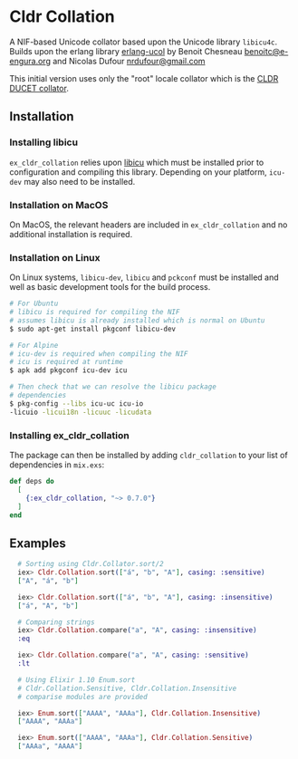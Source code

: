 # Cldr Collation

A NIF-based Unicode collator based upon the Unicode library `libicu4c`. Builds upon the
erlang library [erlang-ucol](https://github.com/barrel-db/erlang-ucol) by Benoit Chesneau <benoitc@e-engura.org> and Nicolas Dufour <nrdufour@gmail.com>

This initial version uses only the "root" locale collator which is the [CLDR DUCET collator](http://userguide.icu-project.org/collation).


## Installation

### Installing libicu

`ex_cldr_collation` relies upon [libicu](https://icu.unicode.org) which must be installed prior to configuration and compiling this library.  Depending on your platform, `icu-dev` may also need to be installed.

### Installation on MacOS

On MacOS, the relevant headers are included in `ex_cldr_collation` and no additional installation is required.

### Installation on Linux

On Linux systems, `libicu-dev`, `libicu` and `pckconf` must be installed and well as basic development tools for the build process.

```bash
# For Ubuntu
# libicu is required for compiling the NIF
# assumes libicu is already installed which is normal on Ubuntu
$ sudo apt-get install pkgconf libicu-dev

# For Alpine
# icu-dev is required when compiling the NIF
# icu is required at runtime
$ apk add pkgconf icu-dev icu

# Then check that we can resolve the libicu package
# dependencies
$ pkg-config --libs icu-uc icu-io
-licuio -licui18n -licuuc -licudata
```

### Installing ex_cldr_collation
The package can then be installed by adding `cldr_collation` to your list of dependencies in `mix.exs`:

```elixir
def deps do
  [
    {:ex_cldr_collation, "~> 0.7.0"}
  ]
end
```

## Examples
```elixir
  # Sorting using Cldr.Collator.sort/2
  iex> Cldr.Collation.sort(["á", "b", "A"], casing: :sensitive)
  ["A", "á", "b"]

  iex> Cldr.Collation.sort(["á", "b", "A"], casing: :insensitive)
  ["á", "A", "b"]

  # Comparing strings
  iex> Cldr.Collation.compare("a", "A", casing: :insensitive)
  :eq

  iex> Cldr.Collation.compare("a", "A", casing: :sensitive)
  :lt

  # Using Elixir 1.10 Enum.sort
  # Cldr.Collation.Sensitive, Cldr.Collation.Insensitive
  # comparise modules are provided

  iex> Enum.sort(["AAAA", "AAAa"], Cldr.Collation.Insensitive)
  ["AAAA", "AAAa"]

  iex> Enum.sort(["AAAA", "AAAa"], Cldr.Collation.Sensitive)
  ["AAAa", "AAAA"]
```





